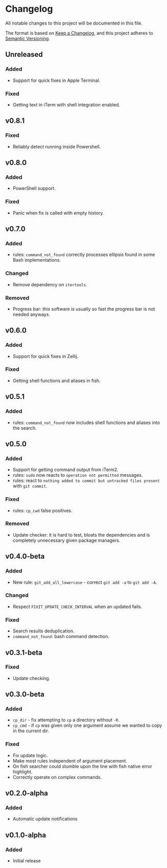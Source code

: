 # Changelog

All notable changes to this project will be documented in this file.

The format is based on [Keep a Changelog](https://keepachangelog.com/en/1.1.0/),
and this project adheres to
[Semantic Versioning](https://semver.org/spec/v2.0.0.html).

## Unreleased

### Added

- Support for quick fixes in Apple Terminal.

### Fixed

- Getting text in iTerm with shell integration enabled.

## v0.8.1

### Fixed

- Reliably detect running inside Powershell.

## v0.8.0

### Added

- PowerShell support.

### Fixed

- Panic when fix is called with empty history.

## v0.7.0

### Added

- rules: `command_not_found` correctly processes ellipsis found in some Bash
  implementations.

### Changed

- Remove dependency on `itertools`.

### Removed

- Progress bar: this software is usually so fast the progress bar is not needed
  anyways.

## v0.6.0

### Added

- Support for quick fixes in Zellij.

### Fixed

- Getting shell functions and aliases in fish.

## v0.5.1

### Added

- rules: `command_not_found` now includes shell functions and aliases into the
  search.

## v0.5.0

### Added

- Support for getting command output from iTerm2.
- rules: `sudo` now reacts to `operation not permitted` messages.
- rules: react to `nothing added to commit but untracked files present` with
  `git commit`.

### Fixed

- rules: `cp_cwd` false positives.

### Removed

- Update checker: it is hard to test, bloats the dependencies and is completely
  unnecessary given package managers.

## v0.4.0-beta

### Added

- New rule: `git_add_all_lowercase` - correct `git add -a` to `git add -A`.

### Changed

- Respect `FIXIT_UPDATE_CHECK_INTERVAL` when an updated fails.

### Fixed

- Search results deduplication.
- `command_not_found`: bash command detection.

## v0.3.1-beta

### Fixed

- Update checking.

## v0.3.0-beta

### Added

- `cp_dir` - fix attempting to `cp` a directory without `-R`.
- `cp_cmd` - if `cp` was given only one argument assume we wanted to copy in the
  current dir.

### Fixed

- Fix update logic.
- Make most rules independent of argument placement.
- On fish searcher could stumble upon the line with fish native error highlight.
- Correctly operate on complex commands.

## v0.2.0-alpha

### Added

- Automatic update notifications

## v0.1.0-alpha

### Added

- Initial release
